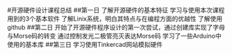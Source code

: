 #开源硬件设计课程总结
##第一日
了解开源硬件的基本特征
学习与使用本次课程用到的3个基本软件
了解Linix系统，明白其特点与在编程方面的优越性
了解使用github
##第二日
开始了开源硬件程序设计的第一次尝试，通过创建库实现了字母与Morse码的转变
通过控制发光二极管亮灭表达Morse码
学习了一些Arduino中使用的基本库
##第三日
学习使用Tinkercad网站模拟硬件
